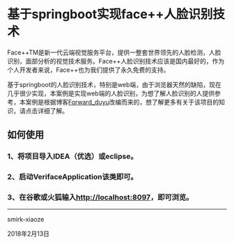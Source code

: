 ﻿# 基于springboot实现face++人脸识别技术

Face++TM是新一代云端视觉服务平台，提供一整套世界领先的人脸检测，人脸识别，面部分析的视觉技术服务。Face++人脸识别技术应该是国内最好的，作为个人开发者来说，Face++也为我们提供了永久免费的支持。

基于springboot的人脸识别技术，特别是web端，由于浏览器天然的缺陷，现在几乎很少实现，本案例是实现web端的人脸识别，为想了解人脸识别的人提供参考，本案例是根据博客[Forward_duyu](http://blog.csdn.net/zoroduyu)改编而来的，想了解更多有关于该项目的知识，请点击详细了解。

## 如何使用

### 1、将项目导入IDEA（优选）或eclipse。
### 2、启动VerifaceApplication该类即可。
### 3、在谷歌或火狐输入<http://localhost:8097>，即可浏览。

--------

smirk-xiaoze

2018年2月13日
